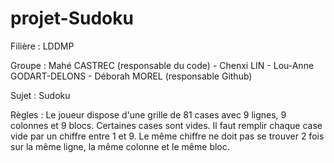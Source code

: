 # projet-Sudoku

Filière : LDDMP

Groupe :  Mahé CASTREC (responsable du code)
         - Chenxi LIN
         - Lou-Anne GODART-DELONS
         - Déborah MOREL (responsable Github)
         
Sujet : Sudoku

Règles : Le joueur dispose d'une grille de 81 cases avec 9 lignes, 9 colonnes et 9 blocs. Certaines cases sont vides. Il faut remplir chaque case vide par un chiffre entre 1 et 9. Le même chiffre ne doit pas se trouver 2 fois sur la même ligne, la même colonne et le même bloc.
